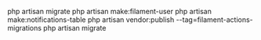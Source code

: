 php artisan migrate
php artisan make:filament-user
php artisan make:notifications-table
php artisan vendor:publish --tag=filament-actions-migrations
php artisan migrate
